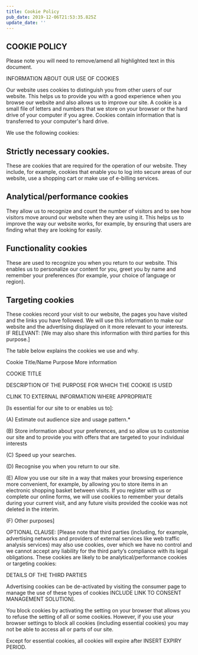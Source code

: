 ```yaml
---
title: Cookie Policy
pub_date: 2019-12-06T21:53:35.825Z
update_date: ''
---
```

## COOKIE POLICY

Please note you will need to remove/amend all highlighted text in this document.

INFORMATION ABOUT OUR USE OF COOKIES

Our website uses cookies to distinguish you from other users of our website. This helps us to provide you with a good experience when you browse our website and also allows us to improve our site. A cookie is a small file of letters and numbers that we store on your browser or the hard drive of your computer if you agree. Cookies contain information that is transferred to your computer's hard drive.

We use the following cookies: 

## Strictly necessary cookies.

These are cookies that are required for the operation of our website. They include, for example, cookies that enable you to log into secure areas of our website, use a shopping cart or make use of e-billing services. 

## Analytical/performance cookies

They allow us to recognize and count the number of visitors and to see how visitors move around our website when they are using it. This helps us to improve the way our website works, for example, by ensuring that users are finding what they are looking for easily. 

## Functionality cookies								          

These are used to recognize you when you return to our website. This enables us to personalize our content for you, greet you by name and remember your preferences (for example, your choice of language or region).

## Targeting cookies						           

These cookies record your visit to our website, the pages you have visited and the links you have followed. We will use this information to make our website and the advertising displayed on it more relevant to your interests. IF RELEVANT: \[We may also share this information with third parties for this purpose.]

 The table below explains the cookies we use and why.

Cookie Title/Name	Purpose	More information

COOKIE TITLE 

DESCRIPTION OF THE PURPOSE FOR WHICH THE COOKIE IS USED

CLINK TO EXTERNAL INFORMATION WHERE APPROPRIATE 

\[Is essential for our site to or enables us to]:

(A)	Estimate out audience size and usage pattern.*

(B)	Store information about your preferences, and so allow us to customise our site and to provide you with offers that are targeted to your individual interests

(C)	Speed up your searches.

(D)	Recognise you when you return to our site.

(E)	Allow you use our site in a way that makes your browsing experience more convenient, for example, by allowing you to store items in an electronic shopping basket between visits. If you register with us or complete our online forms, we will use cookies to remember your details during your current visit, and any future visits provided the cookie was not deleted in the interim.

(F)	Other purposes]	

OPTIONAL CLAUSE: [Please note that third parties (including, for example, advertising networks and providers of external services like web traffic analysis services) may also use cookies, over which we have no control and we cannot accept any liability for the third party’s compliance with its legal obligations. These cookies are likely to be analytical/performance cookies or targeting cookies:

DETAILS OF THE THIRD PARTIES

Advertising cookies can be de-activated by visiting the consumer page to manage the use of these types of cookies INCLUDE LINK TO CONSENT MANAGEMENT SOLUTION].

You block cookies by activating the setting on your browser that allows you to refuse the setting of all or some cookies. However, if you use your browser settings to block all cookies (including essential cookies) you may not be able to access all or parts of our site. 

Except for essential cookies, all cookies will expire after INSERT EXPIRY PERIOD.

